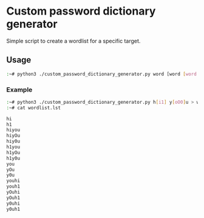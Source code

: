 # Custom password dictionary generator
Simple script to create a wordlist for a specific target.

## Usage
```bash
:~# python3 ./custom_password_dictionary_generator.py word [word [word..n]] > wordlist.lst
```

### Example
```bash
:~# python3 ./custom_password_dictionary_generator.py h[i1] y[oO0]u > wordlist.lst
:~# cat wordlist.lst

hi
h1
hiyou
hiyOu
hiy0u
h1you
h1yOu
h1y0u
you
yOu
y0u
youhi
youh1
yOuhi
yOuh1
y0uhi
y0uh1
```
